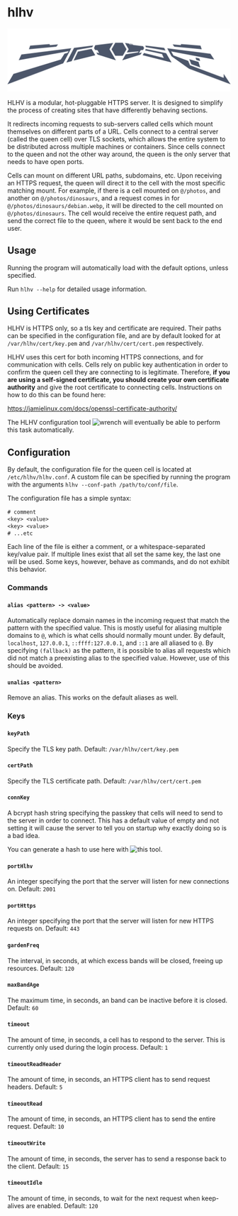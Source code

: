 # hlhv

![HLHV Banner](assets/banner.svg)

HLHV is a modular, hot-pluggable HTTPS server. It is designed to simplify the
process of creating sites that have differently behaving sections.

It redirects incoming requests to sub-servers called cells which mount
themselves on different parts of a URL. Cells connect to a central server
(called the queen cell) over TLS sockets, which allows the entire system to be
distributed across multiple machines or containers. Since cells connect to the
queen and not the other way around, the queen is the only server that needs to
have open ports.

Cells can mount on different URL paths, subdomains, etc. Upon receiving an HTTPS
request, the queen will direct it to the cell with the most specific matching
mount. For example, if there is a cell mounted on `@/photos`, and another on
`@/photos/dinosaurs`, and a request comes in for `@/photos/dinosaurs/debian.webp`,
it will be directed to the cell mounted on `@/photos/dinosaurs`. The cell would
receive the entire request path, and send the correct file to the queen, where
it would be sent back to the end user.

## Usage

Running the program will automatically load with the default options, unless
specified.

Run `hlhv --help` for detailed usage information.

## Using Certificates

HLHV is HTTPS only, so a tls key and certificate are required. Their paths can
be specified in the configuration file, and are by default looked for at
`/var/hlhv/cert/key.pem` and `/var/hlhv/cert/cert.pem` respectively.

HLHV uses this cert for both incoming HTTPS connections, and for communication
with cells. Cells rely on public key authentication in order to confirm the
queen cell they are connecting to is legitimate. Therefore, **if you are using a
self-signed certificate, you should create your own certificate authority** and
give the root certificate to connecting cells. Instructions on how to do this
can be found here:

<https://jamielinux.com/docs/openssl-certificate-authority/>

The HLHV configuration tool ![wrench](https://github.com/hlhv/wrench) will
eventually be able to perform this task automatically.

## Configuration

By default, the configuration file for the queen cell is located at
`/etc/hlhv/hlhv.conf`. A custom file can be specified by running the program
with the arguments `hlhv --conf-path /path/to/conf/file`.

The configuration file has a simple syntax:

```
# comment
<key> <value>
<key> <value>
# ...etc
```

Each line of the file is either a comment, or a whitespace-separated key/value
pair. If multiple lines exist that all set the same key, the last one will be
used. Some keys, however, behave as commands, and do not exhibit this behavior.

### Commands

#### `alias <pattern> -> <value>`
Automatically replace domain names in the incoming request that match
the pattern with the specified value. This is mostly useful for aliasing
multiple domains to `@`, which is what cells should normally mount
under. By default, `localhost`, `127.0.0.1`, `::ffff:127.0.0.1`, and
`::1` are all aliased to `@`. By specifying `(fallback)` as the pattern,
it is possible to alias all requests which did not match a preexisting
alias to the specified value. However, use of this should be avoided.

#### `unalias <pattern>`
Remove an alias. This works on the default aliases as well.

### Keys

#### `keyPath`
Specify the TLS key path. Default: `/var/hlhv/cert/key.pem`

#### `certPath`
Specify the TLS certificate path. Default: `/var/hlhv/cert/cert.pem`

#### `connKey`
A bcrypt hash string specifying the passkey that cells will need to send
to the server in order to connect. This has a default value of empty
and not setting it will cause the server to tell you on startup why
exactly doing so is a bad idea.

You can generate a hash to use here with
![this tool](https://github.com/hlhv/wrench).

#### `portHlhv`
An integer specifying the port that the server will listen for new
connections on. Default: `2001`

#### `portHttps`
An integer specifying the port that the server will listen for new
HTTPS requests on. Default: `443`

#### `gardenFreq`
The interval, in seconds, at which excess bands will be closed, freeing
up resources. Default: `120`

#### `maxBandAge`
The maximum time, in seconds, an band can be inactive before it is
closed. Default: `60`

#### `timeout`
The amount of time, in seconds, a cell has to respond to the server.
This is currently only used during the login process. Default: `1`

#### `timeoutReadHeader`
The amount of time, in seconds, an HTTPS client has to send request
headers. Default: `5`

#### `timeoutRead`
The amount of time, in seconds, an HTTPS client has to send the entire
request. Default: `10`

#### `timeoutWrite`
The amount of time, in seconds, the server has to send a response back
to the client. Default: `15`

#### `timeoutIdle`
The amount of time, in seconds, to wait for the next request when
keep-alives are enabled. Default: `120`
